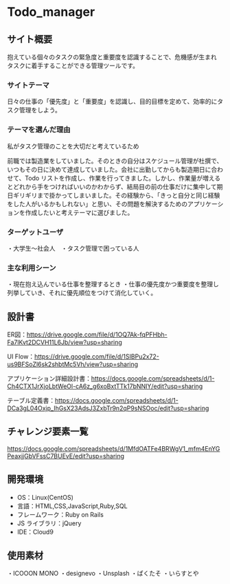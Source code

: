 # Todo_manager

## サイト概要

抱えている個々のタスクの緊急度と重要度を認識することで、危機感が生まれ
タスクに着手することができる管理ツールです。

### サイトテーマ

日々の仕事の「優先度」と「重要度」を認識し、目的目標を定めて、効率的にタスク管理をしよう。

### テーマを選んだ理由

私がタスク管理のことを大切だと考えているため

前職では製造業をしていました。そのときの自分はスケジュール管理が杜撰で、いつもその日に決めて達成していました。会社に出勤してからも製造期日に合わせて、Todo リストを作成し、作業を行ってきました。しかし、作業量が増えるとどれから手をつければいいのかわからず、結局目の前の仕事だけに集中して期日ギリギリまで掛かってしまいました。その経験から、「きっと自分と同じ経験をした人がいるかもしれない」と思い、その問題を解決するためのアプリケーションを作成したいと考えテーマに選びました。

### ターゲットユーザ

・大学生～社会人　・タスク管理で困っている人

### 主な利用シーン

・現在抱え込んでいる仕事を整理するとき
・仕事の優先度かつ重要度を整理し列挙していき、それに優先順位をつけて消化していく。

## 設計書

ER図：https://drive.google.com/file/d/1OQ7Ak-fqPFHbh-Fa7lKvt2DCVH11L6Jb/view?usp=sharing

UI Flow：https://drive.google.com/file/d/1SIBPu2x72-us9BFSoZl6sk2shbtMc5Vh/view?usp=sharing

アプリケーション詳細設計書：https://docs.google.com/spreadsheets/d/1-Ch4CTX1JrXjoLbtWeOl-cA6z_g6xoBxtTTk17bNNIY/edit?usp=sharing

テーブル定義書：https://docs.google.com/spreadsheets/d/1-DCa3gL04Oxjp_IhGsX23AdsJ3ZxbTr9n2qP9sNSOoc/edit?usp=sharing

## チャレンジ要素一覧

https://docs.google.com/spreadsheets/d/1MfdOATFe4BRWgV1_mfm4EnYGPeaxjjGbVFssC7BUEvE/edit?usp=sharing

## 開発環境

- OS：Linux(CentOS)
- 言語：HTML,CSS,JavaScript,Ruby,SQL
- フレームワーク：Ruby on Rails
- JS ライブラリ：jQuery
- IDE：Cloud9

## 使用素材

・ICOOON MONO
・designevo
・Unsplash
・ぱくたそ
・いらすとや
